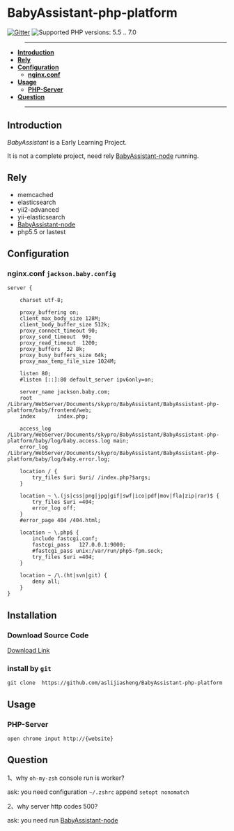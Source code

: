 # BabyAssistant-php-platform

[![Gitter](https://badges.gitter.im/aslijiasheng/BabyAssistant-php-platform.svg)](https://gitter.im/aslijiasheng/BabyAssistant-php-platform?utm_source=badge&utm_medium=badge&utm_campaign=pr-badge)
![Supported PHP versions: 5.5 .. 7.0](https://img.shields.io/badge/php-5.5~7.0-blue.svg)

>---
- **[Introduction](#introduction)**
- **[Rely](#rely)**
- **[Configuration](#configuration)**
    - **[nginx.conf](#configuration)**
- **[Usage](#usage)**
    - **[PHP-Server](#usage)**
- **[Question](#question)**

>---

## Introduction

*BabyAssistant* is a Early Learning Project.

It is not a complete project, need rely [BabyAssistant-node](https://github.com/aslijiasheng/BabyAssistant-node) running.

## Rely

* memcached
* elasticsearch
* yii2-advanced
* yii-elasticsearch
* [BabyAssistant-node](https://github.com/aslijiasheng/BabyAssistant-node)
* php5.5 or lastest

## Configuration

### nginx.conf `jackson.baby.config`
```
server {

    charset utf-8;

    proxy_buffering on;
    client_max_body_size 128M;
    client_body_buffer_size 512k;
    proxy_connect_timeout 90;
    proxy_send_timeout  90;
    proxy_read_timeout  1200;
    proxy_buffers  32 8k;
    proxy_busy_buffers_size 64k;
    proxy_max_temp_file_size 1024M;

    listen 80; 
    #listen [::]:80 default_server ipv6only=on; 

    server_name jackson.baby.com;
    root        /Library/WebServer/Documents/skypro/BabyAssistant/BabyAssistant-php-platform/baby/frontend/web;
    index       index.php;

    access_log  /Library/WebServer/Documents/skypro/BabyAssistant/BabyAssistant-php-platform/baby/log/baby.access.log main;
    error_log   /Library/WebServer/Documents/skypro/BabyAssistant/BabyAssistant-php-platform/baby/log/baby.error.log;

    location / {
        try_files $uri $uri/ /index.php?$args;
    }

    location ~ \.(js|css|png|jpg|gif|swf|ico|pdf|mov|fla|zip|rar)$ {
        try_files $uri =404;
        error_log off;
    }
    #error_page 404 /404.html;

    location ~ \.php$ {
        include fastcgi.conf;
        fastcgi_pass   127.0.0.1:9000;
        #fastcgi_pass unix:/var/run/php5-fpm.sock;
        try_files $uri =404;
    }

    location ~ /\.(ht|svn|git) {
        deny all;
    }
}

```

## Installation

### Download Source Code
[Download Link](https://github.com/aslijiasheng/BabyAssistant-php-platform/master.zip)

### install by `git`
```
git clone  https://github.com/aslijiasheng/BabyAssistant-php-platform
```

## Usage

### PHP-Server

    open chrome input http://{website}
    
## Question

1、why `oh-my-zsh` console run is worker?

ask: you need configuration ```~/.zshrc```  append ```setopt nonomatch```

2、why server http codes 500?

ask: you need run [BabyAssistant-node](https://github.com/aslijiasheng/BabyAssistant-node)
